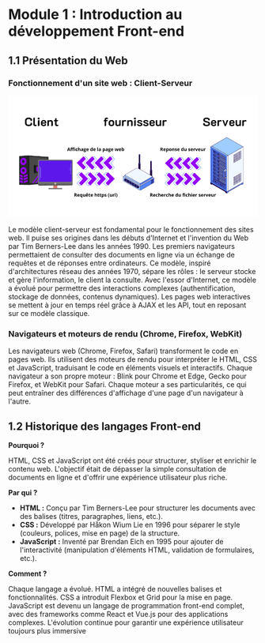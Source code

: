 # Module 1 : Introduction au développement Front-end

## 1.1 Présentation du Web

### Fonctionnement d'un site web : Client-Serveur

![Diagramme client-serveur](.\assets\images\Client.png)

Le modèle client-serveur est fondamental pour le fonctionnement des sites web. Il puise ses origines dans les débuts d'Internet et l'invention du Web par Tim Berners-Lee dans les années 1990. Les premiers navigateurs permettaient de consulter des documents en ligne via un échange de requêtes et de réponses entre ordinateurs. Ce modèle, inspiré d'architectures réseau des années 1970, sépare les rôles : le serveur stocke et gère l'information, le client la consulte. Avec l'essor d'Internet, ce modèle a évolué pour permettre des interactions complexes (authentification, stockage de données, contenus dynamiques). Les pages web interactives se mettent à jour en temps réel grâce à AJAX et les API, tout en reposant sur ce modèle classique.

### Navigateurs et moteurs de rendu (Chrome, Firefox, WebKit)

Les navigateurs web (Chrome, Firefox, Safari) transforment le code en pages web. Ils utilisent des moteurs de rendu pour interpréter le HTML, CSS et JavaScript, traduisant le code en éléments visuels et interactifs. Chaque navigateur a son propre moteur : Blink pour Chrome et Edge, Gecko pour Firefox, et WebKit pour Safari. Chaque moteur a ses particularités, ce qui peut entraîner des différences d'affichage d'une page d'un navigateur à l'autre.

## 1.2 Historique des langages Front-end

**Pourquoi ?**

HTML, CSS et JavaScript ont été créés pour structurer, styliser et enrichir le contenu web. L'objectif était de dépasser la simple consultation de documents en ligne et d'offrir une expérience utilisateur plus riche.

**Par qui ?**

- **HTML :** Conçu par Tim Berners-Lee pour structurer les documents avec des balises (titres, paragraphes, liens, etc.).
- **CSS :** Développé par Håkon Wium Lie en 1996 pour séparer le style (couleurs, polices, mise en page) de la structure.
- **JavaScript :** Inventé par Brendan Eich en 1995 pour ajouter de l'interactivité (manipulation d'éléments HTML, validation de formulaires, etc.).

**Comment ?**

Chaque langage a évolué. HTML a intégré de nouvelles balises et fonctionnalités. CSS a introduit Flexbox et Grid pour la mise en page. JavaScript est devenu un langage de programmation front-end complet, avec des frameworks comme React et Vue.js pour des applications complexes. L'évolution continue pour garantir une expérience utilisateur toujours plus immersive
